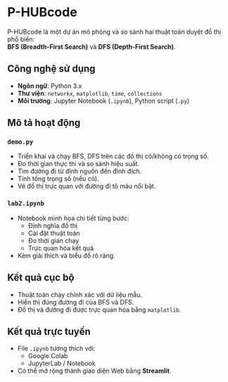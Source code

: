 # P-HUBcode
P-HUBcode là một dự án mô phỏng và so sánh hai thuật toán duyệt đồ thị phổ biến:  
**BFS (Breadth-First Search)** và **DFS (Depth-First Search)**.

## Công nghệ sử dụng
- **Ngôn ngữ**: Python 3.x  
- **Thư viện**: `networkx`, `matplotlib`, `time`, `collections`  
- **Môi trường**: Jupyter Notebook (`.ipynb`), Python script (`.py`)

## Mô tả hoạt động
### `demo.py`
- Triển khai và chạy BFS, DFS trên các đồ thị có/không có trọng số.
- Đo thời gian thực thi và so sánh hiệu suất.
- Tìm đường đi từ đỉnh nguồn đến đỉnh đích.
- Tính tổng trọng số (nếu có).
- Vẽ đồ thị trực quan với đường đi tô màu nổi bật.

### `lab2.ipynb`
- Notebook minh họa chi tiết từng bước:
  - Định nghĩa đồ thị
  - Cài đặt thuật toán
  - Đo thời gian chạy
  - Trực quan hóa kết quả
- Kèm giải thích và biểu đồ rõ ràng.

## Kết quả cục bộ
- Thuật toán chạy chính xác với dữ liệu mẫu.
- Hiển thị đúng đường đi của BFS và DFS.
- Đồ thị và đường đi được trực quan hóa bằng `matplotlib`.

## Kết quả trực tuyến
- File `.ipynb` tương thích với:
  - Google Colab
  - JupyterLab / Notebook
- Có thể mở rộng thành giao diện Web bằng **Streamlit**.
